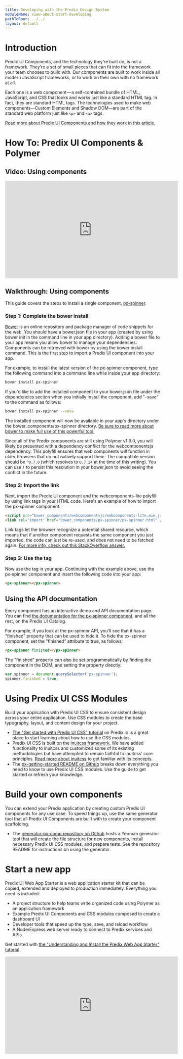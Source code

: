 ```yaml
---
title: Developing with the Predix Design System
moduleName: view-about-start-developing
pathToRoot: ../../
layout: default
---
```


# Introduction

Predix UI Components, and the technology they're built on, is not a framework. They're a set of small pieces that can fit into the framework your team chooses to build with. Our components are built to work inside all modern JavaScript frameworks, or to work on their own with no framework at all.

Each one is a web component — a self-contained bundle of HTML, JavaScript, and CSS that looks and works just like a standard HTML tag. In fact, they are standard HTML tags. The technologies used to make web components—Custom Elements and Shadow DOM—are part of the standard web platform just like `<p>` and `<a>` tags.

[Read more about Predix UI Components and how they work in this article.](https://medium.com/ge-design/predix-design-system-components-that-work-everywhere-97b774028b37)

# How To: Predix UI Components &amp; Polymer

## Video: Using components

<div class="video-wrapper">
  <iframe width="560" height="315" src="https://www.youtube.com/embed/y7JH20HkAWg?list=PLibNgo_CBeuujvRV26_uLTksm1ezh7oGd" frameborder="0" allowfullscreen></iframe>
</div>

## Walkthrough: Using components

This guide covers the steps to install a single component, [px-spinner](https://www.predix-ui.com/#/modules/px-spinner/).

### Step 1: Complete the bower install

[Bower](https://bower.io/) is an online repository and package manager of code snippets for the web. You should have a bower.json file in your app (created by using bower init in the command line in your app directory). Adding a bower file to your app means you allow bower to manage your dependencies. Components can be retrieved with bower by using the bower install command. This is the first step to import a Predix UI component into your app.

For example, to install the latest version of the px-spinner component, type the following command into a command line while inside your app directory:

```bash
bower install px-spinner
```

If you'd like to add the installed component to your bower.json file under the dependencies section when you initially install the component, add "–save” to the command as follows:

```bash
bower install px-spinner --save
```

The installed component will now be available in your app's directory under the bower_components/px-spinner directory. [Be sure to read more about bower to make full use of this powerful tool.](https://bower.io/)

Since all of the Predix components are still using Polymer v1.9.0, you will likely be presented with a dependency conflict for the webcomponentsjs dependency. This polyfill ensures that web components will function in older browsers that do not natively support them. The compatible version should be `^0.7.0` (which resolves to `0.7.24` at the time of this writing). You can use `!` to persist this resolution in your bower.json to avoid seeing the conflict in the future.

### Step 2: Import the link

Next, import the Predix UI component and the webcomponents-lite polyfill by using link tags in your HTML code. Here's an example of how to import the px-spinner component:

```html
<script src="bower_components/webcomponentsjs/webcomponents-lite.min.js"></script>
<link rel="import" href="bower_components/px-spinner/px-spinner.html" />
```

Link tags let the browser recognize a potential shared resource, which means that if another component requests the same component you just imported, the code can just be re-used, and does not need to be fetched again. [For more info, check out this StackOverflow answer.](https://stackoverflow.com/questions/22135095/polymer-element-with-javascript-dependencies)

### Step 3: Use the tag

Now use the tag in your app. Continuing with the example above, use the px-spinner component and insert the following code into your app:

```html
<px-spinner></px-spinner>
```

## Using the API documentation

Every component has an interactive demo and API documentation page. You can find [the documentation for the px-spinner component](http://predix-ui.com/#/modules/px-spinner), and all the rest, on the Predix UI Catalog.

For example, if you look at the px-spinner API, you'll see that it has a "finished” property that can be used to hide it. To hide the px-spinner component, set the "finished” attribute to true, as follows:

```html
<px-spinner finished></px-spinner>
```

The "finished" property can also be set programmatically by finding the component in the DOM, and setting the property directly:

```javascript
var spinner = document.querySelector('px-spinner');
spinner.finished = true;
```

# Using Predix UI CSS Modules

Build your application with Predix UI CSS to ensure consistent design across your entire application. Use CSS modules to create the base typography, layout, and content design for your project.

* [The "Get started with Predix UI CSS" tutorial](https://docs.predix.io/en-US/content/platform/web_application_development/predix_ui/example-get-started-with-predix-design-system-css-modules) on Predix.io is a great place to start learning about how to use the CSS modules.
* Predix UI CSS is built on the [inuitcss framework](https://github.com/inuitcss). We have added functionality to inuitcss and customized some of its existing methodologies but have attempted to remain faithful to inuitcss' core principles. [Read more about inuitcss](https://github.com/inuitcss) to get familiar with its concepts.
* The [px-getting-started README on Github](https://github.com/predixdev/px-getting-started/) breaks down everything you need to know to use Predix UI CSS modules. Use the guide to get started or refresh your knowledge.

# Build your own components

You can extend your Predix application by creating custom Predix UI components for any use case. To speed things up, use the same generator tool that all Predix UI Components are built with to create your component scaffolding.

* The [generator-px-comp repository on Github](https://github.com/predixdev/generator-px-comp/) hosts a Yeoman generator tool that will create the file structure for new components, install necessary Predix UI CSS modules, and prepare tests. See the repository README for instructions on using the generator.

# Start a new app

Predix UI Web App Starter is a web application starter kit that can be copied, extended and deployed to production immediately. Everything you need is included:

* A project structure to help teams write organized code using Polymer as an application framework
* Example Predix UI Components and CSS modules composed to create a dashboard UI
* Developer tools that speed up the type, save, and reload workflow
* A Node/Express web server ready to connect to Predix services and APIs

Get started with [the "Understanding and Install the Predix Web App Starter" tutorial](https://www.predix.io/resources/tutorials/tutorial-details.html?tutorial_id=2101&tag=All%20Guides&journey=All%20Guides).

<div class="video-wrapper">
  <iframe width="560" height="315" src="https://www.youtube.com/embed/9d6XzgAnyHI?list=PLibNgo_CBeuujvRV26_uLTksm1ezh7oGd" frameborder="0" allowfullscreen=""></iframe>
</div>
